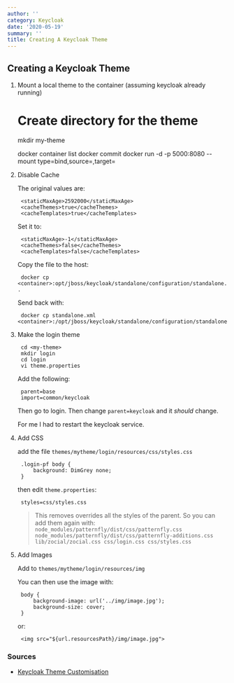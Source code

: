 ```yaml
---
author: ''
category: Keycloak
date: '2020-05-19'
summary: ''
title: Creating A Keycloak Theme
---
```

## Creating a Keycloak Theme

1. Mount a local theme to the container (assuming keycloak already running)

    # Create directory for the theme
    mkdir my-theme

    docker container list
    docker commit <running-container-id> <commit-name>
    docker run -d -p 5000:8080 --mount type=bind,source=<my-source>,target=<my-target> <commit-name>

2. Disable Cache

    The original values are:

        <staticMaxAge>2592000</staticMaxAge>
        <cacheThemes>true</cacheThemes>
        <cacheTemplates>true</cacheTemplates>

    Set it to:

        <staticMaxAge>-1</staticMaxAge>
        <cacheThemes>false</cacheThemes>
        <cacheTemplates>false</cacheTemplates>

    Copy the file to the host:

        docker cp <container>:opt/jboss/keycloak/standalone/configuration/standalone.xml .

    Send  back with:

        docker cp standalone.xml <container>:/opt/jboss/keycloak/standalone/configuration/standalone.xml

3. Make the login theme

        cd <my-theme>
        mkdir login
        cd login
        vi theme.properties

    Add the following:

        parent=base
        import=common/keycloak

    Then go to login. Then change `parent=keycloak` and it _should_ change.

    For me I had to restart the keycloak service.

4. Add CSS

    add the file `themes/mytheme/login/resources/css/styles.css`

        .login-pf body {
            background: DimGrey none;
        }

    then edit `theme.properties`:

        styles=css/styles.css

    > This removes overrides all the styles of the parent. So you can add them again with: `node_modules/patternfly/dist/css/patternfly.css node_modules/patternfly/dist/css/patternfly-additions.css lib/zocial/zocial.css css/login.css css/styles.css`

5. Add Images

    Add to `themes/mytheme/login/resources/img`

    You can then use the image with:

        body {
            background-image: url('../img/image.jpg');
            background-size: cover;
        }

    or:

        <img src="${url.resourcesPath}/img/image.jpg">


### Sources

* [Keycloak Theme Customisation](https://www.keycloak.org/docs/latest/server_development/index.html#theme-types)